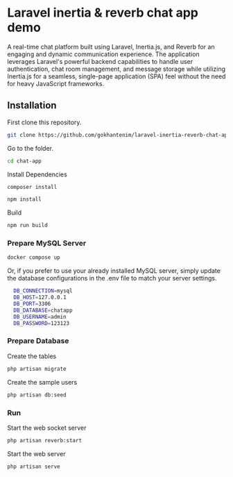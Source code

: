 
# Laravel inertia & reverb chat app demo

A real-time chat platform built using Laravel, Inertia.js, and Reverb for an engaging and dynamic communication experience. The application leverages Laravel's powerful backend capabilities to handle user authentication, chat room management, and message storage while utilizing Inertia.js for a seamless, single-page application (SPA) feel without the need for heavy JavaScript frameworks.


## Installation

First clone this repository.

```bash
git clone https://github.com/gokhantenim/laravel-inertia-reverb-chat-app.git chat-app
```

Go to the folder.

```bash
cd chat-app
```

Install Dependencies

```bash
composer install
```
```bash
npm install
```

Build

```bash
npm run build
```

### Prepare MySQL Server

```bash
docker compose up
```
Or, if you prefer to use your already installed MySQL server, simply update the database configurations in the .env file to match your server settings.

```bash
  DB_CONNECTION=mysql
  DB_HOST=127.0.0.1
  DB_PORT=3306
  DB_DATABASE=chatapp
  DB_USERNAME=admin
  DB_PASSWORD=123123
```

### Prepare Database

Create the tables
```bash
php artisan migrate
```

Create the sample users
```bash
php artisan db:seed
```

### Run 

Start the web socket server
```bash
php artisan reverb:start
```

Start the web server
```bash
php artisan serve
```
